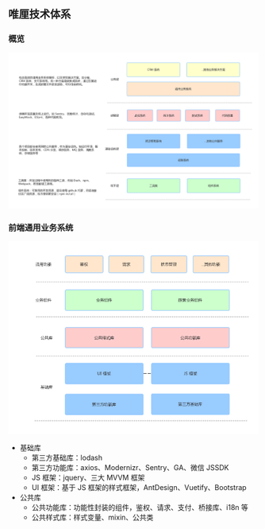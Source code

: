 ## 唯厘技术体系

### 概览

![](../assets/startup_tech01.png)

### 前端通用业务系统

![](../assets/startup_tech02.png)

* 基础库
  * 第三方基础库：lodash
  * 第三方功能库：axios、Modernizr、Sentry、GA、微信 JSSDK
  * JS 框架：jquery、三大 MVVM 框架
  * UI 框架：基于 JS 框架的样式框架，AntDesign、Vuetify、Bootstrap
* 公共库
  * 公共功能库：功能性封装的组件，鉴权、请求、支付、桥接库、i18n 等
  * 公共样式库：样式变量、mixin、公共类